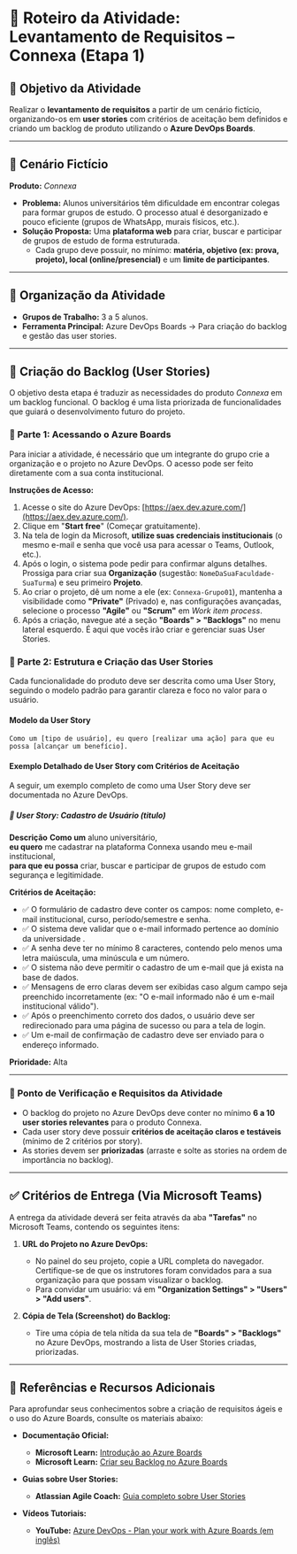 # 📝 Roteiro da Atividade: Levantamento de Requisitos – Connexa (Etapa 1)

## 🎯 Objetivo da Atividade

Realizar o **levantamento de requisitos** a partir de um cenário fictício, organizando-os em **user stories** com critérios de aceitação bem definidos e criando um backlog de produto utilizando o **Azure DevOps Boards**.

-----

## 📌 Cenário Fictício

**Produto:** *Connexa*

  * **Problema:** Alunos universitários têm dificuldade em encontrar colegas para formar grupos de estudo. O processo atual é desorganizado e pouco eficiente (grupos de WhatsApp, murais físicos, etc.).
  * **Solução Proposta:** Uma **plataforma web** para criar, buscar e participar de grupos de estudo de forma estruturada.
      * Cada grupo deve possuir, no mínimo: **matéria, objetivo (ex: prova, projeto), local (online/presencial)** e um **limite de participantes**.

-----

## 👥 Organização da Atividade

  * **Grupos de Trabalho:** 3 a 5 alunos.
  * **Ferramenta Principal:** Azure DevOps Boards → Para criação do backlog e gestão das user stories.

-----

## 🚀 Criação do Backlog (User Stories)

O objetivo desta etapa é traduzir as necessidades do produto *Connexa* em um backlog funcional. O backlog é uma lista priorizada de funcionalidades que guiará o desenvolvimento futuro do projeto.

### 🔹 Parte 1: Acessando o Azure Boards

Para iniciar a atividade, é necessário que um integrante do grupo crie a organização e o projeto no Azure DevOps. O acesso pode ser feito diretamente com a sua conta institucional.

**Instruções de Acesso:**

1.  Acesse o site do Azure DevOps: [https://aex.dev.azure.com/](https://aex.dev.azure.com/).
2.  Clique em "**Start free**" (Começar gratuitamente).
3.  Na tela de login da Microsoft, **utilize suas credenciais institucionais** (o mesmo e-mail e senha que você usa para acessar o Teams, Outlook, etc.).
4.  Após o login, o sistema pode pedir para confirmar alguns detalhes. Prossiga para criar sua **Organização** (sugestão: `NomeDaSuaFaculdade-SuaTurma`) e seu primeiro **Projeto**.
5.  Ao criar o projeto, dê um nome a ele (ex: `Connexa-Grupo01`), mantenha a visibilidade como **"Private"** (Privado) e, nas configurações avançadas, selecione o processo **"Agile"** ou **"Scrum"** em *Work item process*.
6.  Após a criação, navegue até a seção **"Boards" \> "Backlogs"** no menu lateral esquerdo. É aqui que vocês irão criar e gerenciar suas User Stories.

### 🔹 Parte 2: Estrutura e Criação das User Stories

Cada funcionalidade do produto deve ser descrita como uma User Story, seguindo o modelo padrão para garantir clareza e foco no valor para o usuário.

#### Modelo da User Story

```
Como um [tipo de usuário], eu quero [realizar uma ação] para que eu possa [alcançar um benefício].
```

#### Exemplo Detalhado de User Story com Critérios de Aceitação

A seguir, um exemplo completo de como uma User Story deve ser documentada no Azure DevOps.

##### 📌 **User Story: Cadastro de Usuário**  (titulo)


**Descrição**
**Como um** aluno universitário,  
**eu quero** me cadastrar na plataforma Connexa usando meu e-mail institucional,  
**para que eu possa** criar, buscar e participar de grupos de estudo com segurança e legitimidade.

**Critérios de Aceitação:**

  * ✅ O formulário de cadastro deve conter os campos: nome completo, e-mail institucional, curso, período/semestre e senha.
  * ✅ O sistema deve validar que o e-mail informado pertence ao domínio da universidade .
  * ✅ A senha deve ter no mínimo 8 caracteres, contendo pelo menos uma letra maiúscula, uma minúscula e um número.
  * ✅ O sistema não deve permitir o cadastro de um e-mail que já exista na base de dados.
  * ✅ Mensagens de erro claras devem ser exibidas caso algum campo seja preenchido incorretamente (ex: "O e-mail informado não é um e-mail institucional válido").
  * ✅ Após o preenchimento correto dos dados, o usuário deve ser redirecionado para uma página de sucesso ou para a tela de login.
  * ✅ Um e-mail de confirmação de cadastro deve ser enviado para o endereço informado.

**Prioridade:** Alta  


-----

### 📍 Ponto de Verificação e Requisitos da Atividade

  * O backlog do projeto no Azure DevOps deve conter no mínimo **6 a 10 user stories relevantes** para o produto Connexa.
  * Cada user story deve possuir **critérios de aceitação claros e testáveis** (mínimo de 2 critérios por story).
  * As stories devem ser **priorizadas** (arraste e solte as stories na ordem de importância no backlog).
 

-----

## ✅ Critérios de Entrega (Via Microsoft Teams)

A entrega da atividade deverá ser feita através da aba **"Tarefas"** no Microsoft Teams, contendo os seguintes itens:

1.  **URL do Projeto no Azure DevOps:**

      * No painel do seu projeto, copie a URL completa do navegador. Certifique-se de que os instrutores foram convidados para a sua organização para que possam visualizar o backlog.
      * Para convidar um usuário: vá em **"Organization Settings" \> "Users" \> "Add users"**.

2.  **Cópia de Tela (Screenshot) do Backlog:**

      * Tire uma cópia de tela nítida da sua tela de **"Boards" \> "Backlogs"** no Azure DevOps, mostrando a lista de User Stories criadas, priorizadas.

-----

## 📖 Referências e Recursos Adicionais

Para aprofundar seus conhecimentos sobre a criação de requisitos ágeis e o uso do Azure Boards, consulte os materiais abaixo:

  * **Documentação Oficial:**

      * **Microsoft Learn:** [Introdução ao Azure Boards](https://learn.microsoft.com/pt-br/azure/devops/boards/get-started/what-is-azure-boards)
      * **Microsoft Learn:** [Criar seu Backlog no Azure Boards](https://learn.microsoft.com/pt-br/azure/devops/boards/backlogs/create-your-backlog)

  * **Guias sobre User Stories:**

      * **Atlassian Agile Coach:** [Guia completo sobre User Stories](https://www.atlassian.com/br/agile/project-management/user-stories)
     

  * **Vídeos Tutoriais:**

      * **YouTube:** [Azure DevOps - Plan your work with Azure Boards (em inglês)](https://www.youtube.com/watch?v=SbFKi6Hflc0)
    
